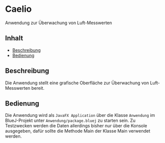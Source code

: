 # Caelio
Anwendung zur Überwachung von Luft-Messwerten
## Inhalt
* [Beschreibung](#beschreibung)
* [Bedienung](#bedienung)
## Beschreibung
Die Anwendung stellt eine grafische Oberfläche zur Überwachung von Luft-Messwerten bereit.
## Bedienung
Die Anwendung wird als `JavaFX Application` über die Klasse `Anwendung` im BlueJ-Projekt unter `Anwendung/package.bluej` zu starten sein.
Zu Testzwecken werden die Daten allerdings bisher nur über die Konsole ausgegeben, dafür sollte die Methode Main der Klasse Main verwendet werden. 

